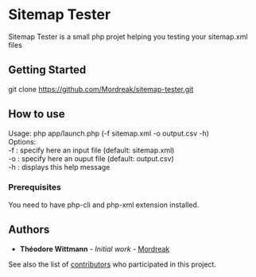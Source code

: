 # Sitemap Tester

Sitemap Tester is a small php projet helping you testing your sitemap.xml files

## Getting Started

git clone https://github.com/Mordreak/sitemap-tester.git

## How to use

Usage: php app/launch.php (-f sitemap.xml -o output.csv -h)<br/>
Options:<br/>
-f : specify here an input file (default: sitemap.xml)<br/>
-o : specify here an ouput file (default: output.csv)<br/>
-h : displays this help message<br/>

### Prerequisites

You need to have php-cli and php-xml extension installed.

## Authors

* **Théodore Wittmann** - *Initial work* - [Mordreak](https://github.com/Mordreak)

See also the list of [contributors](https://github.com/Mordreak/sitemap-tester/contributors) who participated in this project.